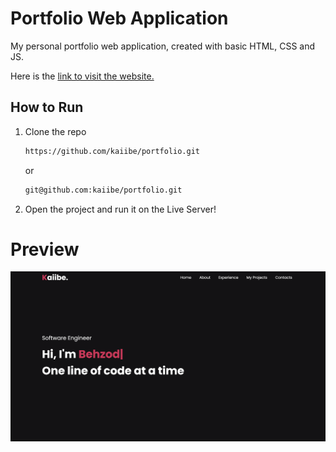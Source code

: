 # Portfolio Web Application

<p>My personal portfolio web application, created with basic HTML, CSS and JS.</p>
<p>Here is the <a href="https://kaiibe.github.io/portfolio/">link to visit the website.</a></p>

## How to Run

1. Clone the repo
   ```sh
   https://github.com/kaiibe/portfolio.git
   ```
   or
   ```sh
   git@github.com:kaiibe/portfolio.git
   ```

2. Open the project and run it on the Live Server!

# Preview

<p align="center">
<img src="/assets/imgs/portfolio-preview.png"> 
</p>
